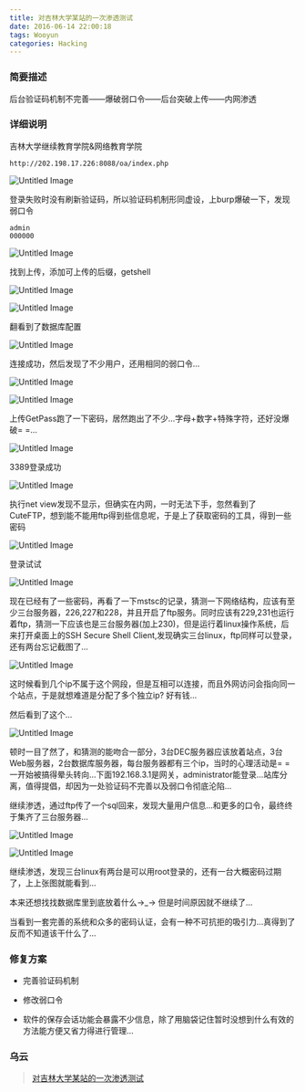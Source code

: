 ```yaml
---
title: 对吉林大学某站的一次渗透测试
date: 2016-06-14 22:00:18
tags: Wooyun
categories: Hacking
---
```

<script src="https://ob5vt1k7f.qnssl.com/pangu.js"></script>

### 简要描述

后台验证码机制不完善——爆破弱口令——后台突破上传——内网渗透

<!-- more -->

### 详细说明

吉林大学继续教育学院&网络教育学院

`http://202.198.17.226:8088/oa/index.php`

![Untitled Image](https://ob5vt1k7f.qnssl.com/0.jpg)

登录失败时没有刷新验证码，所以验证码机制形同虚设，上burp爆破一下，发现弱口令

```
admin
000000
```
![Untitled Image](https://ob5vt1k7f.qnssl.com/01.jpg)

找到上传，添加可上传的后缀，getshell

![Untitled Image](https://ob5vt1k7f.qnssl.com/02.jpg)

![Untitled Image](https://ob5vt1k7f.qnssl.com/03.jpg)

翻看到了数据库配置

![Untitled Image](https://ob5vt1k7f.qnssl.com/4.jpg)

连接成功，然后发现了不少用户，还用相同的弱口令...

![Untitled Image](https://ob5vt1k7f.qnssl.com/3.jpg)

![Untitled Image](https://ob5vt1k7f.qnssl.com/2.jpg)

上传GetPass跑了一下密码，居然跑出了不少...字母+数字+特殊字符，还好没爆破= =...

![Untitled Image](https://ob5vt1k7f.qnssl.com/6.jpg)

3389登录成功

![Untitled Image](https://ob5vt1k7f.qnssl.com/7.jpg)

执行net view发现不显示，但确实在内网，一时无法下手，忽然看到了CuteFTP，想到能不能用ftp得到些信息呢，于是上了获取密码的工具，得到一些密码

![Untitled Image](https://ob5vt1k7f.qnssl.com/04.jpg)

登录试试

![Untitled Image](https://ob5vt1k7f.qnssl.com/12.jpg)

现在已经有了一些密码，再看了一下mstsc的记录，猜测一下网络结构，应该有至少三台服务器，226,227和228，并且开启了ftp服务。同时应该有229,231也运行着ftp，猜测一下应该也是三台服务器(加上230)，但是运行着linux操作系统，后来打开桌面上的SSH Secure Shell Client,发现确实三台linux，ftp同样可以登录，还有两台忘记截图了...

![Untitled Image](https://ob5vt1k7f.qnssl.com/13.jpg)

这时候看到几个ip不属于这个网段，但是互相可以连接，而且外网访问会指向同一个站点，于是就想难道是分配了多个独立ip? 好有钱...

然后看到了这个...

![Untitled Image](https://ob5vt1k7f.qnssl.com/16.jpg)

顿时一目了然了，和猜测的能吻合一部分，3台DEC服务器应该放着站点，3台Web服务器，2台数据库服务器，每台服务器都有三个ip，当时的心理活动是= = 一开始被搞得晕头转向...下面192.168.3.1是网关，administrator能登录...站库分离，值得提倡，却因为一处验证码不完善以及弱口令彻底沦陷...

继续渗透，通过ftp传了一个sql回来，发现大量用户信息...和更多的口令，最终终于集齐了三台服务器...

![Untitled Image](https://ob5vt1k7f.qnssl.com/18.jpg)

![Untitled Image](https://ob5vt1k7f.qnssl.com/14.jpg)

继续渗透，发现三台linux有两台是可以用root登录的，还有一台大概密码过期了，上上张图就能看到...

本来还想找找数据库里到底放着什么→_→ 但是时间原因就不继续了...

当看到一套完善的系统和众多的密码认证，会有一种不可抗拒的吸引力...真得到了反而不知道该干什么了...

### 修复方案

- 完善验证码机制

- 修改弱口令

- 软件的保存会话功能会暴露不少信息，除了用脑袋记住暂时没想到什么有效的方法能方便又省力得进行管理...

### 乌云

> [对吉林大学某站的一次渗透测试](http://wooyun.org/bugs/wooyun-2016-0214638)

<script>pangu.spacingPage();</script>